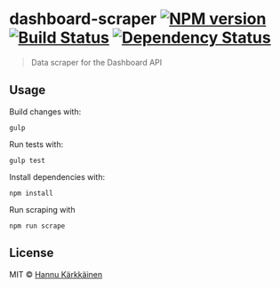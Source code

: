 # dashboard-scraper [![NPM version][npm-image]][npm-url] [![Build Status][travis-image]][travis-url] [![Dependency Status][daviddm-image]][daviddm-url]
> Data scraper for the Dashboard API

## Usage

Build changes with:
```
gulp
```
Run tests with:
```
gulp test
```

Install dependencies with:
```
npm install
```

Run scraping with
```
npm run scrape
```


## License

MIT © [Hannu Kärkkäinen](http://blankpace.net/HK/)


[npm-image]: https://badge.fury.io/js/dashboard-scraper.svg
[npm-url]: https://npmjs.org/package/dashboard-scraper
[travis-image]: https://travis-ci.org/Hellenic/dashboard-scraper.svg?branch=master
[travis-url]: https://travis-ci.org/Hellenic/dashboard-scraper
[daviddm-image]: https://david-dm.org/Hellenic/dashboard-scraper.svg?theme=shields.io
[daviddm-url]: https://david-dm.org/Hellenic/dashboard-scraper
